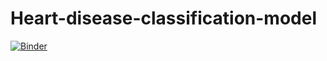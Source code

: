 # Heart-disease-classification-model
[![Binder](https://mybinder.org/badge_logo.svg)](https://mybinder.org/v2/gh/Hrushi11/Heart-disease-classification-model/HEAD)

